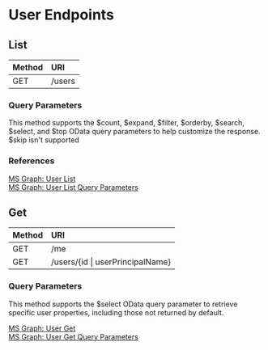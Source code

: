 # User Endpoints
## List
| Method   | URI |
| :------- | :------- |
| GET | /users |

### Query Parameters
This method supports the $count, $expand, $filter, $orderby, $search, $select, and $top OData query parameters to help customize the response. $skip isn't supported

### References
[MS Graph: User List](https://learn.microsoft.com/en-us/graph/api/user-list?view=graph-rest-1.0&tabs=http)  
[MS Graph: User List Query Parameters](https://learn.microsoft.com/en-us/graph/api/user-list?view=graph-rest-1.0&tabs=http#optional-query-parameters)

## Get
| Method   | URI |
| :------- | :------- |
| GET | /me |
| GET | /users/{id \| userPrincipalName} |

### Query Parameters
This method supports the $select OData query parameter to retrieve specific user properties, including those not returned by default.

[MS Graph: User Get](https://learn.microsoft.com/en-us/graph/api/user-get?view=graph-rest-1.0&tabs=http)  
[MS Graph: User Get Query Parameters](https://learn.microsoft.com/en-us/graph/api/user-get?view=graph-rest-1.0&tabs=http#optional-query-parameters)
